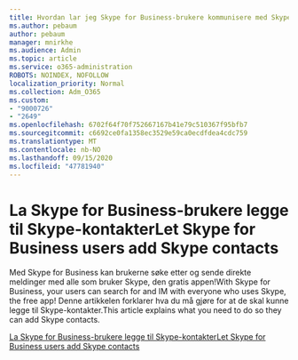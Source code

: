 ```yaml
---
title: Hvordan lar jeg Skype for Business-brukere kommunisere med Skype-brukere
ms.author: pebaum
author: pebaum
manager: mnirkhe
ms.audience: Admin
ms.topic: article
ms.service: o365-administration
ROBOTS: NOINDEX, NOFOLLOW
localization_priority: Normal
ms.collection: Adm_O365
ms.custom:
- "9000726"
- "2649"
ms.openlocfilehash: 6702f64f70f752667167b41e79c510367f95bfb7
ms.sourcegitcommit: c6692ce0fa1358ec3529e59ca0ecdfdea4cdc759
ms.translationtype: MT
ms.contentlocale: nb-NO
ms.lasthandoff: 09/15/2020
ms.locfileid: "47781940"
---
```

# <a name="let-skype-for-business-users-add-skype-contacts"></a><span data-ttu-id="bb0f8-102">La Skype for Business-brukere legge til Skype-kontakter</span><span class="sxs-lookup"><span data-stu-id="bb0f8-102">Let Skype for Business users add Skype contacts</span></span>

<span data-ttu-id="bb0f8-103">Med Skype for Business kan brukerne søke etter og sende direkte meldinger med alle som bruker Skype, den gratis appen!</span><span class="sxs-lookup"><span data-stu-id="bb0f8-103">With Skype for Business, your users can search for and IM with everyone who uses Skype, the free app!</span></span> <span data-ttu-id="bb0f8-104">Denne artikkelen forklarer hva du må gjøre for at de skal kunne legge til Skype-kontakter.</span><span class="sxs-lookup"><span data-stu-id="bb0f8-104">This article explains what you need to do so they can add Skype contacts.</span></span>

[<span data-ttu-id="bb0f8-105">La Skype for Business-brukere legge til Skype-kontakter</span><span class="sxs-lookup"><span data-stu-id="bb0f8-105">Let Skype for Business users add Skype contacts</span></span>](https://docs.microsoft.com/skypeforbusiness/set-up-skype-for-business-online/let-skype-for-business-users-add-skype-contacts)